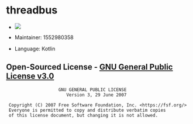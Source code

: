 threadbus
==========
- [![](https://jitpack.io/v/1552980358/threadbus.svg)](https://jitpack.io/#1552980358/threadbus)

- Maintainer: 1552980358

- Language: Kotlin

## Open-Sourced License - [GNU General Public License v3.0](LICENSE)
```
                    GNU GENERAL PUBLIC LICENSE
                       Version 3, 29 June 2007

 Copyright (C) 2007 Free Software Foundation, Inc. <https://fsf.org/>
 Everyone is permitted to copy and distribute verbatim copies
 of this license document, but changing it is not allowed.
```